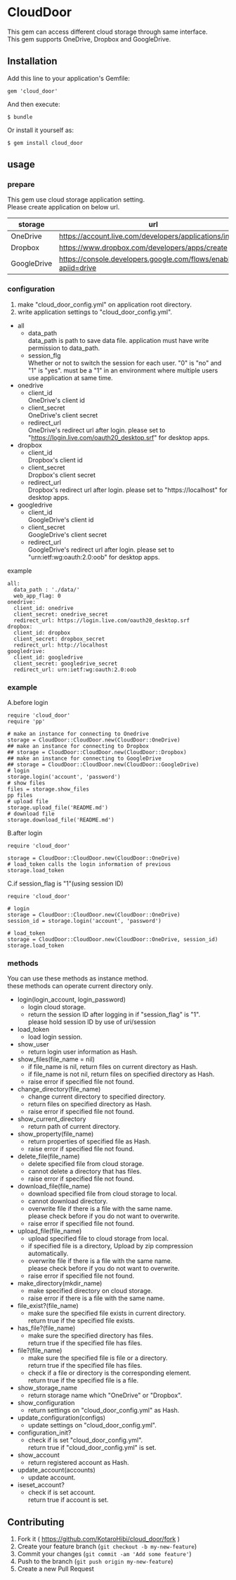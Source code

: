 # CloudDoor

This gem can access different cloud storage through same interface.  
This gem supports OneDrive, Dropbox and GoogleDrive.


## Installation

Add this line to your application's Gemfile:

    gem 'cloud_door'

And then execute:

    $ bundle

Or install it yourself as:

    $ gem install cloud_door


## usage

### prepare

This gem use cloud storage application setting.  
Please create application on below url.  

|storage|url|
|-------|---|
|OneDrive|https://account.live.com/developers/applications/index|
|Dropbox|https://www.dropbox.com/developers/apps/create|
|GoogleDrive|https://console.developers.google.com/flows/enableapi?apiid=drive|

### configuration
1. make "cloud_door_config.yml" on application root directory.
2. write application settings to "cloud_door_config.yml".
  - all
    - data_path  
      data_path is path to save data file.
      application must have write permission to data_path.
    - session_flg  
      Whether or not to switch the session for each user.
      "0" is "no" and "1" is "yes".
      must be a "1" in an environment where multiple users use application at same time.
  - onedrive
    - client_id  
      OneDrive's client id
    - client_secret  
      OneDrive's client secret
    - redirect_url  
      OneDrive's redirect url after login.
      please set to "https://login.live.com/oauth20_desktop.srf" for desktop apps.
  - dropbox
    - client_id  
      Dropbox's client id
    - client_secret  
      Dropbox's client secret
    - redirect_url  
      Dropbox's redirect url after login.
      please set to "https://localhost" for desktop apps.
  - googledrive
    - client_id  
      GoogleDrive's client id
    - client_secret  
      GoogleDrive's client secret
    - redirect_url  
      GoogleDrive's redirect url after login.
      please set to "urn:ietf:wg:oauth:2.0:oob" for desktop apps.

example  

    all:
      data_path : './data/'
      web_app_flag: 0
    onedrive:
      client_id: onedrive
      client_secret: onedrive_secret
      redirect_url: https://login.live.com/oauth20_desktop.srf
    dropbox:
      client_id: dropbox
      client_secret: dropbox_secret
      redirect_url: http://localhost
    googledrive:
      client_id: googledrive
      client_secret: googledrive_secret
      redirect_url: urn:ietf:wg:oauth:2.0:oob


### example

A.before login  

    require 'cloud_door'
    require 'pp'

    # make an instance for connecting to Onedrive
    storage = CloudDoor::CloudDoor.new(CloudDoor::OneDrive)
    ## make an instance for connecting to Dropbox
    ## storage = CloudDoor::CloudDoor.new(CloudDoor::Dropbox)
    ## make an instance for connecting to GoogleDrive
    ## storage = CloudDoor::CloudDoor.new(CloudDoor::GoogleDrive)
    # login
    storage.login('account', 'password')
    # show files
    files = storage.show_files
    pp files
    # upload file
    storage.upload_file('README.md')
    # download file
    storage.download_file('README.md')

B.after login  

    require 'cloud_door'
    
    storage = CloudDoor::CloudDoor.new(CloudDoor::OneDrive)
    # load_token calls the login information of previous
    storage.load_token

C.if session_flag is "1"(using session ID)  

    require 'cloud_door'
    
    # login
    storage = CloudDoor::CloudDoor.new(CloudDoor::OneDrive)
    session_id = storage.login('account', 'password')
    
    # load_token
    storage = CloudDoor::CloudDoor.new(CloudDoor::OneDrive, session_id)
    storage.load_token


### methods
You can use these methods as instance method.  
these methods can operate current directory only.
- login(login_account, login_password)
  - login cloud storage.
  - return the session ID after logging in if "session_flag" is "1".  
    please hold session ID by use of uri/session
- load_token
  - load login session.
- show_user
  - return login user information as Hash.
- show_files(file_name = nil)
  - if file_name is nil, return files on current directory as Hash.
  - if file_name is not nil, return files on specified directory as Hash.
  - raise error if specified file not found.
- change_directory(file_name)
  - change current directory to specified directory.
  - return files on specified directory as Hash.
  - raise error if specified file not found.
- show_current_directory
  - return path of current directory.
- show_property(file_name)
  - return properties of specified file as Hash.
  - raise error if specified file not found.
- delete_file(file_name)
  - delete specified file from cloud storage.
  - cannot delete a directory that has files.
  - raise error if specified file not found.
- download_file(file_name)
  - download specified file from cloud storage to local.
  - cannot download directory. 
  - overwrite file if there is a file with the same name.  
    please check before if you do not want to overwrite.
  - raise error if specified file not found.
- upload_file(file_name)
  - upload specified file to cloud storage from local.
  - if specified file is a directory, Upload by zip compression automatically.
  - overwrite file if there is a file with the same name.  
    please check before if you do not want to overwrite.
  - raise error if specified file not found.
- make_directory(mkdir_name)
  - make specified directory on cloud storage.
  - raise error if there is a file with the same name.
- file_exist?(file_name)
  - make sure the specified file exists in current directory.  
    return true if the specified file exists.
- has_file?(file_name)
  - make sure the specified directory has files.  
    return true if the specified file has files.
- file?(file_name)
  - make sure the specified file is file or a directory.  
    return true if the specified file has files.
  - check if a file or directory is the corresponding element.  
    return true if the specified file is a file.
- show_storage_name
  - return storage name which "OneDrive" or "Dropbox".
- show_configuration
  - return settings on "cloud_door_config.yml" as Hash.
- update_configuration(configs)
  - update settings on "cloud_door_config.yml".
- configuration_init?
  - check if is set "cloud_door_config.yml".  
    return true if "cloud_door_config.yml" is set.
- show_account
  - return registered account as Hash.
- update_account(accounts)
  - update account.
- iseset_account?
  - check if is set account.  
    return true if account is set.


## Contributing

1. Fork it ( https://github.com/KotaroHibi/cloud_door/fork )
2. Create your feature branch (`git checkout -b my-new-feature`)
3. Commit your changes (`git commit -am 'Add some feature'`)
4. Push to the branch (`git push origin my-new-feature`)
5. Create a new Pull Request


